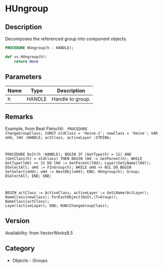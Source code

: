 # HUngroup

## Description
Decomposes the referenced group into component objects.

```pascal
PROCEDURE HUngroup(h : HANDLE);
```

```python
def vs.HUngroup(h):
    return None
```

## Parameters
|Name|Type|Description|
|---|---|---|
|h|HANDLE|Handle to group.|

## Remarks
Example, from Beat Fleischli:
<code lang="pas">
PROCEDURE ChangeGroupClass;
CONST
oldClass = 'Keine-2';
newClass = 'Keine';
VAR
oHd, lHd :HANDLE;
actClass, activeLayer :STRING;

PROCEDURE DoIt(h :HANDLE);
BEGIN
IF (GetType(h) = 11) AND (GetClass(h) = oldClass) THEN BEGIN
lHd := GetParent(h);
WHILE GetType(lHd) &lt;&gt; 31 DO lHd := GetParent(lHd);
Layer(GetLName(lHd));
DSelectAll;
oHd := FInGroup(h);
WHILE oHd &lt;&gt; NIL DO BEGIN
SetSelect(oHd);
oHd := NextObj(oHd);
END;
HUngroup(h);
Group;
DSelectAll;
END;
END;

BEGIN
actClass := ActiveClass;
activeLayer := GetLName(ActLayer);
NameClass(newClass);
ForEachObject(DoIt,(T=Group));
NameClass(actClass);
Layer(activeLayer);
END;
RUN(ChangeGroupClass);
</code>

## Version
Availability: from VectorWorks8.5

## Category
* Objects - Groups

